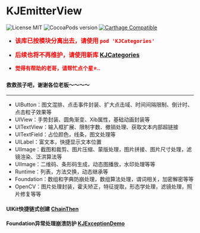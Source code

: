 # KJEmitterView

![License MIT](https://img.shields.io/github/license/mashape/apistatus.svg?maxAge=2592000)
![CocoaPods version](https://img.shields.io/cocoapods/v/KJEmitterView.svg?style=flat)
[![Carthage Compatible](https://img.shields.io/badge/Carthage-compatible-4BC51D.svg?style=flat)](https://github.com/yangKJ/KJEmitterView)

- <font color=red size=3>**该库已按模块分离出去，请使用 `pod 'KJCategories'`**</font>

- <font color=red size=3>**后续也将不再维护，请使用新库 [KJCategories](https://github.com/yangKJ/KJCategories)**</font>

- <font color=red>**觉得有帮助的老哥，请帮忙点个星⭐..**</font>

#### 救救孩子吧，谢谢各位老板～～～～

---

- UIButton：图文混排、点击事件封装、扩大点击域、时间间隔限制、倒计时、点击粒子效果等
- UIView：手势封装、圆角渐变、Xib属性，基础动画封装等
- UITextView：输入框扩展、限制字数、撤销处理、获取文本内部超链接
- UITextField：占位颜色，线条，图文处理等
- UILabel：富文本，快捷显示文本位置
- UIImage：截图和裁剪、图片压缩、蒙版处理，图片拼接、图片尺寸处理，滤镜渲染、泛洪算法等
- UIImage：二维码、条形码生成，动态图播放，水印处理等等
- Runtime：列表，方法交换，动态继承等
- Foundation：数组和字典防崩处理，数组算法处理，谓词相关，加密解密等等
- OpenCV：图片处理封装，霍夫矫正，特征提取，形态学处理，滤镜处理，照片修复等等

#### UIKit快捷链式创建 [ChainThen](https://github.com/yangKJ/ChainThen)

#### Foundation异常处理崩溃防护 [KJExceptionDemo](https://github.com/yangKJ/KJExceptionDemo)
